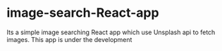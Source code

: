 # image-search-React-app

Its a simple image searching React app which use Unsplash api to fetch images. This app is under the development
